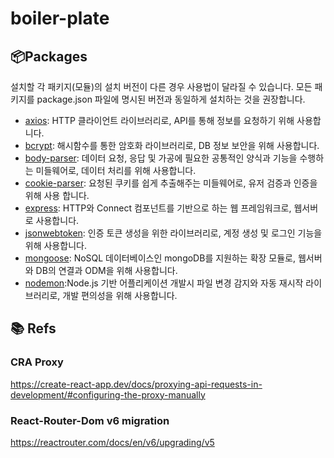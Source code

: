 # boiler-plate

## 📦Packages
설치할 각 패키지(모듈)의 설치 버전이 다른 경우 사용법이 달라질 수 있습니다.
모든 패키지를 package.json 파일에 명시된 버전과 동일하게 설치하는 것을 권장합니다.
- [axios](https://github.com/axios/axios): HTTP 클라이언트 라이브러리로, API를 통해 정보를 요청하기 위해 사용합니다.
- [bcrypt](https://github.com/kelektiv/node.bcrypt.js): 해시함수를 통한 암호화 라이브러리로, DB 정보 보안을 위해 사용합니다.
- [body-parser](https://github.com/expressjs/body-parser): 데이터 요청, 응답 및 가공에 필요한 공통적인 양식과 기능을 수행하는 미들웨어로, 데이터 처리를 위해 사용합니다.
- [cookie-parser](https://github.com/expressjs/cookie-parser): 요청된 쿠키를 쉽게 추출해주는 미들웨어로, 유저 검증과 인증을 위해 사용 합니다.
- [express](https://github.com/expressjs/express): HTTP와 Connect 컴포넌트를 기반으로 하는 웹 프레임워크로, 웹서버로 사용합니다.
- [jsonwebtoken](https://github.com/auth0/node-jsonwebtoken): 인증 토큰 생성을 위한 라이브러리로, 계정 생성 및 로그인 기능을 위해 사용합니다.
- [mongoose](https://github.com/Automattic/mongoose): NoSQL 데이터베이스인 mongoDB를 지원하는 확장 모듈로, 웹서버와 DB의 연결과 ODM을 위해 사용합니다.
- [nodemon](https://github.com/remy/nodemon):Node.js 기반 어플리케이션 개발시 파일 변경 감지와 자동 재시작 라이브러리로, 개발 편의성을 위해 사용합니다.

## 📚 Refs
### CRA Proxy
https://create-react-app.dev/docs/proxying-api-requests-in-development/#configuring-the-proxy-manually
### React-Router-Dom v6 migration
https://reactrouter.com/docs/en/v6/upgrading/v5